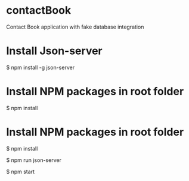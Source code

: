 # contactBook
Contact Book application with fake database integration

# Install Json-server
$ npm install -g json-server

# Install NPM packages in root folder
$ npm install

# Install NPM packages in root folder
$ npm install

$ npm run json-server

$ npm start